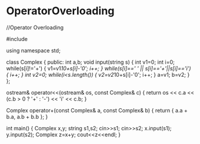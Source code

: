 # OperatorOverloading

//Operator Overloading

#include<iostream>

using namespace std;

class Complex
{
public:
    int a,b;
    void input(string s)
    {
        int v1=0;
        int i=0;
        while(s[i]!='+')
        {
            v1=v1*10+s[i]-'0';
            i++;
        }
        while(s[i]==' ' || s[i]=='+'||s[i]=='i')
        {
            i++;
        }
        int v2=0;
        while(i<s.length())
        {
            v2=v2*10+s[i]-'0';
            i++;
        }
        a=v1;
        b=v2;
    }
};

ostream& operator<<(ostream& os, const Complex& c) {
    return os << c.a << (c.b > 0 ? '+' : '-') << 'i' << c.b;
}

Complex operator+(const Complex& a, const Complex& b) { 
    return { a.a + b.a, a.b + b.b };
}

int main()
{
    Complex x,y;
    string s1,s2;
    cin>>s1;
    cin>>s2;
    x.input(s1);
    y.input(s2);
    Complex z=x+y;
    cout<<z<<endl;
}
